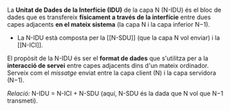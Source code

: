 La **Unitat de Dades de la Interfície (IDU)** de la capa N (N-IDU) és el bloc de dades que es transfereix **físicament a través de la interfície** entre dues capes adjacents **en el mateix sistema** (la capa N i la capa inferior N−1).

- La N-IDU està composta per la [[N-SDU]] (que la capa N vol enviar) i la [[N-ICI]].



El propòsit de la N-IDU és ser el **format de dades** que s'utilitza per a la **interacció de servei** entre capes adjacents dins d'un mateix ordinador. Serveix com el _missatge_ enviat entre la capa client (N) i la capa servidora (N−1).

_Relació:_ N-IDU = N-ICI + N-SDU (aquí, N-SDU és la dada que N vol que N−1 transmeti).